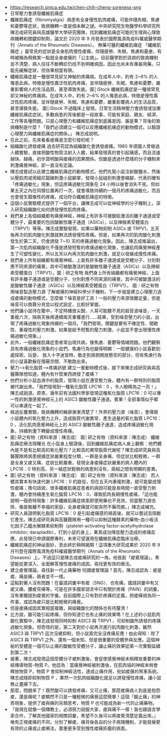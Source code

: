 - https://research.sinica.edu.tw/chen-chih-cheng-soreness-sng
- 日常壓力會誘發纖維肌痛症
- 纖維肌痛症（fibromyalgia）病患有全身慢性肌肉痠痛，可能伴隨失眠、焦慮和憂鬱等症狀，致病機轉一直是個未解之謎。中央研究院生物醫學科學研究所陳志成研究員與高雄醫學大學研究團隊，找到纖維肌痛症可能的生理與心理致病機轉和關鍵抑制劑，論文於 2020 年 9 月發表於國際風濕免疫科權威醫學期刊（Annals of the Rheumatic Diseases）。
  無藥可醫的纖維肌痛症
  「纖維肌痛症 」最常見的症狀是全身肌肉慢性痠痛，伴隨疲勞、失眠、焦慮和憂慮，有時被稱為稍微累一點就全身痠痛的「公主病」。目前醫學對於該病的致病機制並不清楚，病人往往不斷轉診仍找不到明確病因，因此也尚未有專屬用藥，只能先緩解症狀，但效果相當有限。
- 纖維肌痛症是一種很常見卻又神秘的疼痛病。在成年人中，約有 2~6% 的人罹患此病，特徵是慢性廣泛性肌肉疼痛，並伴隨疲勞、失眠、焦慮和憂鬱，嚴重影響病人的生活品質，甚至導致失能。圖│iStock
  纖維肌痛症是一種很常見卻又神秘的疼痛病。在成年人中，約有 2~6% 的人罹患此病，特徵是慢性廣泛性肌肉疼痛，並伴隨疲勞、失眠、焦慮和憂鬱，嚴重影響病人的生活品質，甚至導致失能。
  圖│iStock
  不過臨床上發現，日常生活精神壓力會誘發或加重纖維肌痛症症狀。多數病患的背後都是一段故事，可能有家庭、親友、經濟、工作等各種問題。只是心理壓力和纖維肌痛症到底誰是因、誰是果？背後的致病機制是什麼？「我們必須建立一個可以反應纖維肌痛症的動物模式，以驗證心理壓力與纖維肌痛症的關係。」 陳志成說明。
- 在此之前，先來看看痠痛是怎麼引發的呢？
- 組織酸化誘發痠痛
  過去研究認為組織酸化會誘發痠痛。1980 年德國人曾做過人體實驗，直接把酸性物質注射入人體，結果發現真的會引起痛感，而且流速越快、越痛，初步證明酸與痠痛的因果關係。但酸是透過什麼樣的分子機制來刺激痛覺神經，卻一直沒有定論。
- 陳志成嘗試以此建立纖維肌痛症的動物模式。他們先幫小鼠注射酸鹽水，然後以壓肌肉或用細尼龍線刺激小鼠腳掌，發現小鼠碰到刺激會縮腳，代表的確有「疼痛過敏化」現象，但這疼痛過敏化現象在 24 小時以後會消失不見。但如果五天之內在同樣位置再打一次，就會導致持續約一個月的疼痛過敏化，而且也會發生鏡像性的疼痛，成功符合纖維肌痛症的特徵。
- 這個小鼠實驗模式提供了一個平台，讓陳志成可以從神經學的分子機制上，深入研究組織酸化如何誘發慢性肌肉疼痛。
- 我們身上各個組織都有痛覺神經，神經上有許多可被酸給激活的離子通道或受體分子，最重要的包括酸敏性離子通道（ASICs），以及辣椒素受體蛋白（TRPV1）等等。陳志成實驗發現，如果以藥物抑制 ASICs 或 TRPV1，五天後再次的肌肉酸化刺激就無法誘發慢性疼痛。但是，如果再次的肌肉酸化刺激發生於第二天，仍會誘發 7~10 天的疼痛過敏化現象。因此，陳志成推論出，第一次肌肉組織酸化不僅是誘發短暫的疼痛過敏化現象，也讓肌肉痛覺神經產生了可塑性變化，所以五天以內再次肌肉酸化刺激，就足以發展成慢性疼痛。
- 我們身上所有組織都有痛覺神經，上面有許多離子通道或是受體分子，分別對應不同來源的痛覺，其中可被酸激活的是酸敏性離子通道（ASICs）以及辣椒素受體蛋白（TRPV1）。圖｜研之有物
  我們身上所有組織都有痛覺神經，上面有許多離子通道或是受體分子，分別對應不同來源的痛覺，其中可被酸激活的是酸敏性離子通道（ASICs）以及辣椒素受體蛋白（TRPV1）。
  圖｜研之有物
  用噪音製造壓力源
  了解痠痛的神經科學分子機制，下一步就是建立心理壓力造成痠痛的動物模式，怎麼做？噪音是好工具！一般的壓力來源很難定量，但是噪音可以換算分貝並以程式設定，比較好掌握。
- 他們讓小鼠待在籠中，不定時播放尖銳、人耳可能聽不見的超音波噪音，一天重複六次，隔兩天後再連續兩天重覆進行……結果，受到噪音壓力的小鼠，出現了疼痛過敏化現象持續約一個月。「我們發現，關鍵是要有不確定性、間歇性、重複性的壓力刺激，如果是給予短暫的壓力刺激，小鼠並不會出現慢性疼痛過敏化現象。」
- 此外，一般纖維肌痛症患者常出現共病，像焦慮、憂鬱等情緒問題。他們觀察具有疼痛過敏化現象的小鼠們，焦慮行為也變得明顯：一般健康的小鼠喜歡到處探索、玩耍， 放入十字迷宮時，敢走到兩側開放懸空的部分，但有焦慮行為的小鼠喜歡躲在隱蔽空間、不敢跑出來。
- 壓力–>氧化脂質–>疼痛訊號
  建立一套動物模式後，接下來陳志成研究員與高醫團隊想知道，體內有什麼東西誘發了痠痛？
- 他們分析小鼠血液中的脂質，發現小鼠在遭受壓力後，體內有一群特別的脂質被代謝出來。「我們發現到一種氧化脂質 LPC16：0 ，令人眼睛為之一亮！」陳志成說道。原來，幾年前有法國科學家發現這種氧化脂質 LPC16：0 可以專一性的刺激感覺神經元上的 ASIC3 酸敏性離子通道。賓果！全部事情似乎都可以串連在一起了。
- 經過反覆實驗，致病機轉的輪廓漸漸清楚了！外界的壓力源（噪音），會導致小鼠體內的氧化壓力上升，造成脂質代謝異常，產生過量的氧化脂質 LPC16：0 ，活化肌肉感覺神經元上的 ASIC3 酸敏性離子通道，造成疼痛過敏化現象，持續刺激下轉變成慢性疼痛。
- 圖│研之有物（資料來源｜陳志成）
  圖│研之有物（資料來源｜陳志成）
  纖維肌痛症療法現曙光
  在小鼠身上驗證後，回到纖維肌痛症病人身上觀察：他們體內是不是有比較高的氧化壓力？比較高的異常脂質代謝呢？陳志成研究員與高醫團隊將病患根據症狀嚴重程度分類，一群是全身痛、但症狀比較輕微，一群是全身又痠又痛、症狀比較嚴重，發現全身痠痛症狀嚴重的病人體內的 LPC16：0 特別高，另一組症狀輕微的病患則沒有，兩組之間有明顯的差異。
- 圖│研之有物（資料來源｜陳志成）
  圖│研之有物（資料來源｜陳志成）
  而人體其實本有快速代謝 LPC16：0 的路徑，但在五天內重複刺激，就可能變成慢性痠痛；換句話說，很多纖維肌痛症患者的病因可能是長時間一直受壓力刺激，體內會持續產生氧化脂質 LPC16：0，導致肌肉長期慢性痠痛，「這也能說明一個奇特現象：許多纖維肌痛症病患即使用藥也不見效，但當壓力源去除，像是搬離不幸福的家庭，全身痠痛就可能突然不藥而癒。」陳志成補充。
- 研究人員證明氧化脂質 LPC16：0 是引起痠痛感的禍首後，就可以嘗試去阻斷它產生。陳志成研究員與高醫團隊用一種可以抑制這種酵素的藥物–血小板活化因子乙醯水解酵素抑制劑（platelet-activating factor-acetylhydrolase inhibitor; darapladib），打到小鼠的身上，果真成功降低壓力造成的疼痛反應，此發現已申請國際專利，未來可望運用在纖維肌痛症臨床治療。
- 纖維肌痛症的神祕面紗，至此終於稍稍揭開！這項重大研究成果於 2020 年 9 月刊登在國際風濕免疫科權威醫學期刊（Annals of the Rheumatic Diseases）上。不過這只是陳志成痠痛研究的一角。他首創「痠覺理論」，希望能從更深入、全面解答慢性痠痛的成因，尋找更有效的療法。
- 建立痠覺理論，尋找新一代止痛藥物
  何謂痠覺理論？首先，陳志成認為：痠是痠、痛是痛，兩者並不一樣。
- 這點對華人沒有問題！在臺語詞彙中有痠（SNG）、也有痛，國語詞彙中有又痠又痛、腰痠背痛等，可是在許多國家語言中只有關於疼痛（PAIN）的詞彙，沒有單獨提到痠覺的字彙。目前國際上只有對於疼痛的定義，把痠痛視為同一件事，或認為痠只是比較輕微的痛覺。
- 但是痠痛成因其實相當複雜，與組織酸化的關係也有待釐清！
- 比方說，酸可能引起疼痛，但你知道它也有止痛的效果嗎？在上述的小鼠肌肉酸化實驗中，陳志成發現同時抑制 ASIC3 與 TRPV1 ，可抑制酸所誘發的疼痛過敏化現象。但奇怪的是，第二天對於小鼠再次進行肌肉酸化刺激，雖然 ASIC3 與 TRPV1 這次沒被抑制，但小鼠竟完全沒疼痛反應！由此得知：除了 ASIC3 與 TRPV1 之外，還有一個未知、但是很重要的受體參與反應。這個神秘的受體是一個可以止痛的酸敏性受體分子，讓止痛的效果從第一次實驗延續到第二次！
- 接著，陳志成發現這個受體分子被刺激後，會促使感覺神經末梢釋放重要的神經傳導物質–物質 P。他認為：當痛覺神經被刺激後，在肌肉端的神經末梢會釋放物質 P，物質 P 會抑制神經活性，達成止痛作用，宛如痠痛的煞車系統。陳志成隨即抑制物質 P ，果然一次肌肉組織酸化就足以誘發慢性疼痛，讓小鼠無止盡痛下去。
- 那麼，問題來了！既然酸可以誘發疼痛、又可止痛，那麼痠痛病人到底是抱怨痠，還是痛呢？痠顯然不只是一種輕微的痛覺這麼簡單！這個「酸止痛」的神奇現象，提供了痠與痛的另類思考，物質 P 也可能成為新一代的止痛藥物。
- 「我現在就像一個傳教士，必須努力說服大家，痠與痛不一樣！我也跟語言學家合作，了解其他國家的相關詞彙，希望不久後可以將痠覺清楚定義出來。」唯有正視痠痛的不同，分別了解痠、痛背後各自的分子病理機制，才能發展更有效的止痛或止痠療法，嘉惠更多受到慢性痠痛折磨的病患。